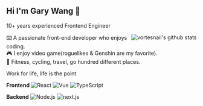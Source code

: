 ## Hi I'm Gary Wang 👋

10+ years experienced Frontend Engineer 

<img style="max-width: 450px" align="right" src="https://github-readme-stats.vercel.app/api?username=Garyxiwang&show_icons=true&icon_color=0366d6&border_color=0366d6&theme=transparent&hide_title=true&include_all_commits=true&count_private=true" alt="vortesnail's github stats"/>

⌨️ A passionate front-end developer who enjoys coding.  
🎮 I enjoy video game(roguelikes & Genshin are my favorite).  
🚴 Fitness, cycling, travel, go hundred different places.  

Work for life, life is the point

**Frontend**
![React](https://img.shields.io/badge/-React-61DAFB?logo=react&logoColor=black) ![Vue](https://img.shields.io/badge/-Vue-4FC08D?logo=vuedotjs&logoColor=white) ![TypeScript](https://img.shields.io/badge/-TypeScript-3178C6?logo=typescript&logoColor=white)

**Backend**
![Node.js](https://img.shields.io/badge/-Node.js-339933?logo=nodedotjs&logoColor=white)  ![next.js](https://img.shields.io/badge/-nextjs-4FC08D?logo=nextdotjs&logoColor=white)

